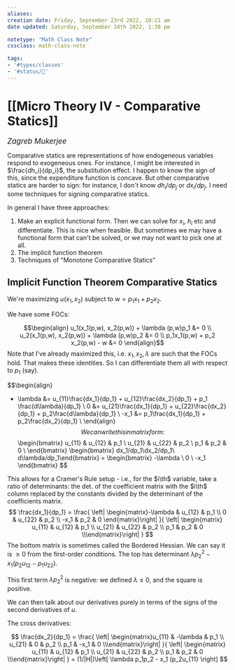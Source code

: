 ```yaml
---
aliases:
creation date: Friday, September 23rd 2022, 10:21 am
date updated: Saturday, September 24th 2022, 1:30 pm

notetype: "Math Class Note"
cssclass: math-class-note

tags: 
- '#types/classes'
- '#status/🚧'
---
```


# [[Micro Theory IV - Comparative Statics]]
<span style = "font-size:120%"><i >Zagreb Mukerjee </i></span>

Comparative statics are representations of how endogeneous variables respond to exogeneous ones. For instance, I might be interested in $\frac{dh_i}{dp_i}$, the substitution effect. I happen to know the sign of this, since the expenditure function is concave. But other comparative statics are harder to sign: for instance, I don't know $dh_i/dp_j$ or $dx_i/dp_j$. I need some techniques for signing comparative statics. 

In general I have three approaches:
1) Make an explicit functional form. Then we can solve for $x_i$, $h_i$ etc and differentiate. This is nice when feasible. But sometimes we may have a functional form that can't be solved, or we may not want to pick one at all. 
2) The implicit function theorem
3) Techniques of "Monotone Comparative Statics"

## Implicit Function Theorem Comparative Statics

We're maximizing $u(x_1, x_2)$ subject to $w = p_1 x_1 + p_2 x_2$. 

We have some FOCs: 

$$\begin{align}
u_1(x_1(p,w), x_2(p,w)) + \lambda (p,w)p_1 &= 0 \\
u_2(x_1(p,w), x_2(p,w)) + \lambda (p,w)p_2 &= 0 \\
p_1x_1(p,w) + p_2 x_2(p,w) - w &= 0
\end{align}$$
Note that I've already maximized this, i.e. $x_1, x_2, \lambda$ are such that the FOCs hold. That makes these identities. So I can differentiate them all with respect to $p_1$ (say). 

$$\begin{align}
 - \lambda &= u_{11}\frac{dx_1}{dp_1} + u_{12}\frac{dx_2}{dp_1} + p_1 \frac{d\lambda}{dp_1} \\
0 &= u_{21}\frac{dx_1}{dp_1} + u_{22}\frac{dx_2}{dp_1} + p_2\frac{d\lambda}{dp_1} \\
-x_1 &= p_1\frac{dx_1}{dp_1} + p_2\frac{dx_2}{dp_1} \\
\end{align}$$
We can write this in matrix form: 
$$
\begin{bmatrix} 
u_{11} & u_{12} & p_1 \\ 
u_{21} & u_{22} & p_2 \\ 
p_1 & p_2 & 0 \\
\end{bmatrix}
\begin{bmatrix} dx_1/dp_1\\dx_2/dp_1\\ d\lambda/dp_1\end{bmatrix} = \begin{bmatrix} 
-\lambda \\ 0 \\ -x_1
\end{bmatrix}
$$

This allows for a Cramer's Rule setup - i.e., for the $i\th$ variable, take a ratio of determinants: the det. of the coefficient matrix with the $i\th$ column replaced by the constants divided by the determinant of the coefficients matrix. 
$$
\frac{dx_1}{dp_1} = \frac{
	\left| \begin{matrix}-\lambda & u_{12} & p_1 \\ 0 & u_{22} & p_2 \\ -x_1 & p_2 & 0 \end{matrix}\right|
}{
	\left| \begin{matrix} u_{11} & u_{12} & p_1 \\ 
u_{21} & u_{22} & p_2 \\ 
p_1 & p_2 & 0 \\\end{matrix}\right|
}
$$
The bottom matrix is sometimes called the Bordered Hessian. We can say it is $\geq 0$ from the first-order conditions. 
The top has determinant $\lambda p_2^2 - x_1(p_2u_{12} - p_1u_{22})$. 

This first term $\lambda p_2^2$ is negative: we defined $\lambda \leq 0$, and the square is positive. 

We can then talk about our derivatives purely in terms of the signs of the second derivatives of $u$. 

The cross derivatives: 

$$
\frac{dx_2}{dp_1} = \frac{
	\left| \begin{matrix}u_{11} & -\lambda & p_1 \\ 
u_{21} & 0 & p_2 \\ 
p_1 & -x_1 & 0 \\\end{matrix}\right|
}{
	\left| \begin{matrix} u_{11} & u_{12} & p_1 \\ 
u_{21} & u_{22} & p_2 \\ 
p_1 & p_2 & 0 \\\end{matrix}\right|
} = (1/|H|)\left[ \lambda p_1p_2 - x_1 (p_2u_{11} \right]
$$
